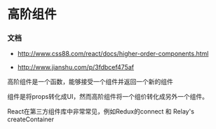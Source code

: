 
高阶组件
========

### 文档

- http://www.css88.com/react/docs/higher-order-components.html

- http://www.jianshu.com/p/3fdbcef475af

高阶组件是一个函数，能够接受一个组件并返回一个新的组件


组件是将props转化成UI，然而高阶组件将一个组价转化成另外一个组件。

React在第三方组件库中非常常见，例如Redux的connect 和 Relay's createContainer
